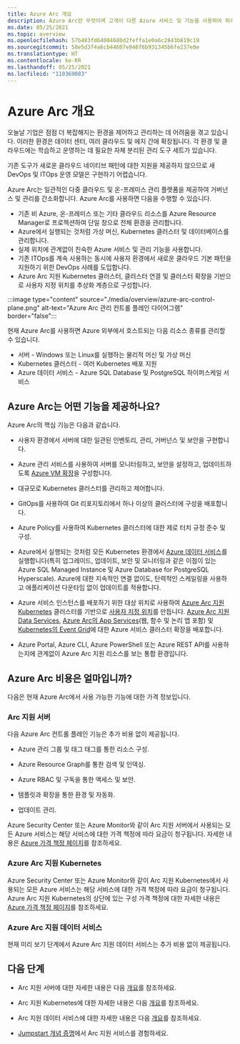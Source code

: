 ```yaml
---
title: Azure Arc 개요
description: Azure Arc란 무엇이며 고객이 다른 Azure 서비스 및 기능을 사용하여 하이브리드 리소스의 관리 및 거버넌스를 활성화하는 데 어떤 도움이 되는지 알아봅니다.
ms.date: 05/25/2021
ms.topic: overview
ms.openlocfilehash: 57b483fd64004680d2feffa1e0a6c2843b819c19
ms.sourcegitcommit: 58e5d3f4a6cb44607e946f6b931345b6fe237e0e
ms.translationtype: HT
ms.contentlocale: ko-KR
ms.lasthandoff: 05/25/2021
ms.locfileid: "110369083"
---
```

# <a name="azure-arc-overview"></a>Azure Arc 개요

오늘날 기업은 점점 더 복잡해지는 환경을 제어하고 관리하는 데 어려움을 겪고 있습니다. 이러한 환경은 데이터 센터, 여러 클라우드 및 에지 간에 확장됩니다. 각 환경 및 클라우드에는 학습하고 운영하는 데 필요한 자체 분리된 관리 도구 세트가 있습니다.

기존 도구가 새로운 클라우드 네이티브 패턴에 대한 지원을 제공하지 않으므로 새 DevOps 및 ITOps 운영 모델은 구현하기 어렵습니다.

Azure Arc는 일관적인 다중 클라우드 및 온-프레미스 관리 플랫폼을 제공하여 거버넌스 및 관리를 간소화합니다. Azure Arc를 사용하면 다음을 수행할 수 있습니다.
* 기존 비 Azure, 온-프레미스 또는 기타 클라우드 리소스를 Azure Resource Manager로 프로젝션하여 단일 창으로 전체 환경을 관리합니다. 
* Azure에서 실행되는 것처럼 가상 머신, Kubernetes 클러스터 및 데이터베이스를 관리합니다. 
* 실제 위치에 관계없이 친숙한 Azure 서비스 및 관리 기능을 사용합니다. 
* 기존 ITOps를 계속 사용하는 동시에 사용자 환경에서 새로운 클라우드 기본 패턴을 지원하기 위한 DevOps 사례를 도입합니다.
* Azure Arc 지원 Kubernetes 클러스터, 클러스터 연결 및 클러스터 확장을 기반으로 사용자 지정 위치를 추상화 계층으로 구성합니다.  

:::image type="content" source="./media/overview/azure-arc-control-plane.png" alt-text="Azure Arc 관리 컨트롤 플레인 다이어그램" border="false":::

현재 Azure Arc를 사용하면 Azure 외부에서 호스트되는 다음 리소스 종류를 관리할 수 있습니다.

* 서버 - Windows 또는 Linux를 실행하는 물리적 머신 및 가상 머신
* Kubernetes 클러스터 - 여러 Kubernetes 배포 지원
* Azure 데이터 서비스 - Azure SQL Database 및 PostgreSQL 하이퍼스케일 서비스

## <a name="what-does-azure-arc-deliver"></a>Azure Arc는 어떤 기능을 제공하나요?

Azure Arc의 핵심 기능은 다음과 같습니다.

* 사용자 환경에서 서버에 대한 일관된 인벤토리, 관리, 거버넌스 및 보안을 구현합니다.

* Azure 관리 서비스를 사용하여 서버를 모니터링하고, 보안을 설정하고, 업데이트하도록 [Azure VM 확장](./servers/manage-vm-extensions.md)을 구성합니다.

* 대규모로 Kubernetes 클러스터를 관리하고 제어합니다.

* GitOps를 사용하여 Git 리포지토리에서 하나 이상의 클러스터에 구성을 배포합니다.

*  Azure Policy를 사용하여 Kubernetes 클러스터에 대한 제로 터치 규정 준수 및 구성.

* Azure에서 실행되는 것처럼 모든 Kubernetes 환경에서 [Azure 데이터 서비스](../azure-arc/kubernetes/custom-locations.md)를 실행합니다(특히 업그레이드, 업데이트, 보안 및 모니터링과 같은 이점이 있는 Azure SQL Managed Instance 및 Azure Database for PostgreSQL Hyperscale). Azure에 대한 지속적인 연결 없이도, 탄력적인 스케일링을 사용하고 애플리케이션 다운타임 없이 업데이트를 적용합니다.

* Azure 서비스 인스턴스를 배포하기 위한 대상 위치로 사용하여 [Azure Arc 지원 Kubernetes](./kubernetes/overview.md) 클러스터를 기반으로 [사용자 지정 위치](./kubernetes/custom-locations.md)를 만듭니다. [Azure Arc 지원 Data Services](./data/deploy-data-controller-direct-mode.md), [Azure Arc의 App Services](../app-service/overview-arc-integration.md)(웹, 함수 및 논리 앱 포함) 및 [Kubernetes의 Event Grid](/azure/event-grid/kubernetes/overview)에 대한 Azure 서비스 클러스터 확장을 배포합니다.

* Azure Portal, Azure CLI, Azure PowerShell 또는 Azure REST API를 사용하는지에 관계없이 Azure Arc 지원 리소스를 보는 통합 환경입니다.

## <a name="how-much-does-azure-arc-cost"></a>Azure Arc 비용은 얼마입니까?

다음은 현재 Azure Arc에서 사용 가능한 기능에 대한 가격 정보입니다.

### <a name="arc-enabled-servers"></a>Arc 지원 서버

다음 Azure Arc 컨트롤 플레인 기능은 추가 비용 없이 제공됩니다.

* Azure 관리 그룹 및 태그 태그를 통한 리소스 구성.

* Azure Resource Graph를 통한 검색 및 인덱싱.

* Azure RBAC 및 구독을 통한 액세스 및 보안.

* 템플릿과 확장을 통한 환경 및 자동화.

* 업데이트 관리.

Azure Security Center 또는 Azure Monitor와 같이 Arc 지원 서버에서 사용되는 모든 Azure 서비스는 해당 서비스에 대한 가격 책정에 따라 요금이 청구됩니다. 자세한 내용은 [Azure 가격 책정 페이지](https://azure.microsoft.com/pricing/)를 참조하세요.

### <a name="azure-arc-enabled-kubernetes"></a>Azure Arc 지원 Kubernetes

Azure Security Center 또는 Azure Monitor와 같이 Arc 지원 Kubernetes에서 사용되는 모든 Azure 서비스는 해당 서비스에 대한 가격 책정에 따라 요금이 청구됩니다. Azure Arc 지원 Kubernetes의 상단에 있는 구성 가격 책정에 대한 자세한 내용은 [Azure 가격 책정 페이지](https://azure.microsoft.com/pricing/)를 참조하세요.

### <a name="azure-arc-enabled-data-services"></a>Azure Arc 지원 데이터 서비스

현재 미리 보기 단계에서 Azure Arc 지원 데이터 서비스는 추가 비용 없이 제공됩니다.

## <a name="next-steps"></a>다음 단계

* Arc 지원 서버에 대한 자세한 내용은 다음 [개요](./servers/overview.md)를 참조하세요.

* Arc 지원 Kubernetes에 대한 자세한 내용은 다음 [개요](./kubernetes/overview.md)를 참조하세요.

* Arc 지원 데이터 서비스에 대한 자세한 내용은 다음 [개요](https://azure.microsoft.com/services/azure-arc/hybrid-data-services/)를 참조하세요.

* [Jumpstart 개념 증명](https://azurearcjumpstart.io/azure_arc_jumpstart/)에서 Arc 지원 서비스를 경험하세요.
